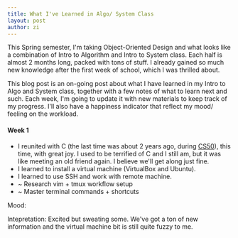```yaml
---
title: What I've Learned in Algo/ System Class
layout: post
author: zi
---
```


This Spring semester, I'm taking Object-Oriented Design and what looks like a combination of Intro to Algorithm and Intro to System class. Each half is almost 2 months long, packed with tons of stuff. I already gained so much new knowledge after the first week of school, which I was thrilled about. 

This blog post is an on-going post about what I have learned in my Intro to Algo and System class, together with a few notes of what to learn next and such. Each week, I'm going to update it with new materials to keep track of my progress. I'll also have a happiness indicator that reflect my mood/ feeling on the workload. 


#### Week 1

- I reunited with C (the last time was about 2 years ago, during <a href="https://www.edx.org/course/cs50s-introduction-computer-science-harvardx-cs50x">CS50</a>), this time, with great joy. I used to be terrified of C and I still am, but it was like meeting an old friend again. I believe we'll get along just fine.
- I learned to install a virtual machine (VirtualBox and Ubuntu). 
- I learned to use SSH and work with remote machine. 
- ~ Research vim + tmux workflow setup
- ~ Master terminal commands + shortcuts

Mood: <i class="em em-sweat_smile" style="font-size: 12px;"></i>

Intepretation: Excited but sweating some. We've got a ton of new information and the virtual machine bit is still quite fuzzy to me.